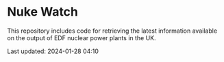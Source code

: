 # Nuke Watch

This repository includes code for retrieving the latest information available on the output of EDF nuclear power plants in the UK.

Last updated: 2024-01-28 04:10